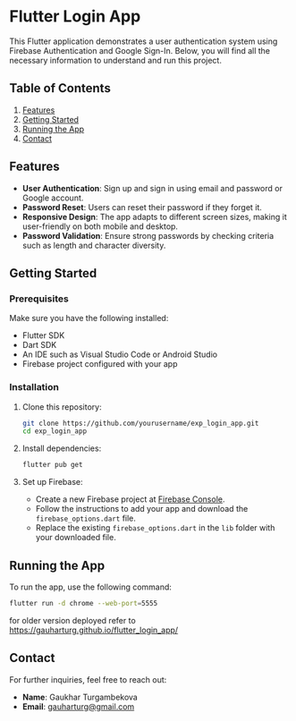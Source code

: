 # Flutter Login App

This Flutter application demonstrates a user authentication system using Firebase Authentication and Google Sign-In. Below, you will find all the necessary information to understand and run this project.

## Table of Contents

1. [Features](#features)
2. [Getting Started](#getting-started)
3. [Running the App](#running-the-app)
4. [Contact](#contact)


## Features

- **User Authentication**: Sign up and sign in using email and password or Google account.
- **Password Reset**: Users can reset their password if they forget it.
- **Responsive Design**: The app adapts to different screen sizes, making it user-friendly on both mobile and desktop.
- **Password Validation**: Ensure strong passwords by checking criteria such as length and character diversity.

## Getting Started

### Prerequisites

Make sure you have the following installed:

- Flutter SDK
- Dart SDK
- An IDE such as Visual Studio Code or Android Studio
- Firebase project configured with your app

### Installation

1. Clone this repository:
   ```bash
   git clone https://github.com/yourusername/exp_login_app.git
   cd exp_login_app
   ```

2. Install dependencies:
   ```bash
   flutter pub get
   ```

3. Set up Firebase:
   - Create a new Firebase project at [Firebase Console](https://console.firebase.google.com/).
   - Follow the instructions to add your app and download the `firebase_options.dart` file.
   - Replace the existing `firebase_options.dart` in the `lib` folder with your downloaded file.

## Running the App

To run the app, use the following command:
```bash
flutter run -d chrome --web-port=5555
```

for older version deployed refer to https://gauharturg.github.io/flutter_login_app/


## Contact

For further inquiries, feel free to reach out:

- **Name**: Gaukhar Turgambekova
- **Email**: gauharturg@gmail.com



